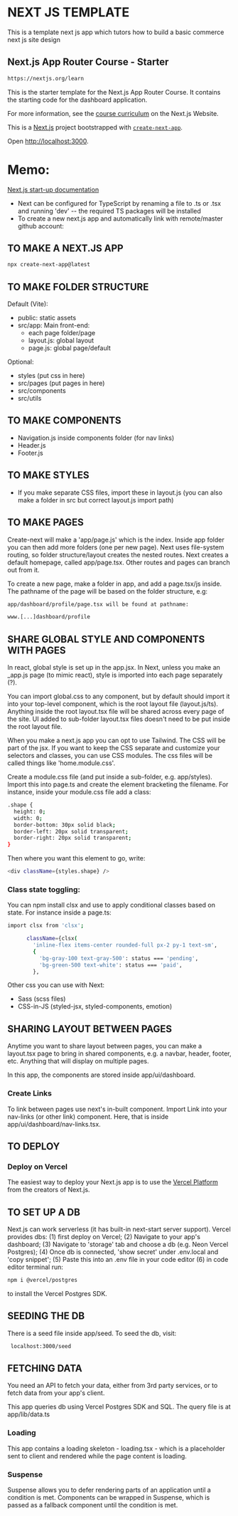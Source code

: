 # NEXT JS TEMPLATE

This is a template next js app which tutors how to build a basic commerce next js site design

## Next.js App Router Course - Starter

```bash
https://nextjs.org/learn
```

This is the starter template for the Next.js App Router Course. It contains the starting code for the dashboard application.

For more information, see the [course curriculum](https://nextjs.org/learn) on the Next.js Website.

This is a [Next.js](https://nextjs.org) project bootstrapped with [`create-next-app`](https://github.com/vercel/next.js/tree/canary/packages/create-next-app).

Open [http://localhost:3000](http://localhost:3000).

# Memo:

[Next.js start-up documentation](https://nextjs.org/docs/app/getting-started/installation) 

+ Next can be configured for TypeScript by renaming a file to .ts or .tsx and running 'dev' -- the required TS packages will be installed
+ To create a new next.js app and automatically link with remote/master github account:
 
## TO MAKE A NEXT.JS APP

```bash
npx create-next-app@latest
```

## TO MAKE FOLDER STRUCTURE

Default (Vite):
+ public: static assets
+ src/app: Main front-end:
  + each page folder/page
  + layout.js: global layout
  + page.js: global page/default

Optional:
+ styles (put css in here)
+ src/pages (put pages in here)
+ src/components
+ src/utils

## TO MAKE COMPONENTS

+ Navigation.js inside components folder (for nav links)
+ Header.js
+ Footer.js

## TO MAKE STYLES
+ If you make separate CSS files, import these in layout.js (you can also make a folder in src but correct layout.js import path)

## TO MAKE PAGES
Create-next will make a 'app/page.js' which is the index. Inside app folder you can then add more folders (one per new page). Next uses file-system routing, so folder structure/layout creates the nested routes. Next creates a default homepage, called app/page.tsx. Other routes and pages can branch out from it.

To create a new page, make a folder in app, and add a page.tsx/js inside. The pathname of the page will be based on the folder structure, e.g:

```bash 
app/dashboard/profile/page.tsx will be found at pathname:

www.[...]dashboard/profile
```

## SHARE GLOBAL STYLE AND COMPONENTS WITH PAGES
In react, global style is set up in the app.jsx. In Next, unless you make an _app.js page (to mimic react), style is imported into each page separately (?).

You can import global.css to any component, but by default should import it into your top-level component, which is the root layout file (layout.js/ts). Anything inside the root layout.tsx file will be shared across every page of the site. UI added to sub-folder layout.tsx files doesn't need to be put inside the root layout file.

When you make a next.js app you can opt to use Tailwind. The CSS will be part of the jsx. If you want to keep the CSS separate and customize your selectors and classes, you can use CSS modules. The css files will be called things like 'home.module.css'.

Create a module.css file (and put inside a sub-folder, e.g. app/styles). Import this into page.ts and create the element bracketing the filename. For instance, inside your module.css file add a class:

```bash
.shape {
  height: 0;
  width: 0;
  border-bottom: 30px solid black;
  border-left: 20px solid transparent;
  border-right: 20px solid transparent;
}
```

Then where you want this element to go, write:

```bash 
<div className={styles.shape} />
```

### Class state toggling:

You can npm install clsx and use to apply conditional classes based on state. For instance inside a page.ts:

```bash
import clsx from 'clsx';

      className={clsx(
        'inline-flex items-center rounded-full px-2 py-1 text-sm',
        {
          'bg-gray-100 text-gray-500': status === 'pending',
          'bg-green-500 text-white': status === 'paid',
        },
```

Other css you can use with Next:
+ Sass (scss files)
+ CSS-in-JS (styled-jsx, styled-components, emotion)

## SHARING LAYOUT BETWEEN PAGES

Anytime you want to share layout between pages, you can make a layout.tsx page to bring in shared components, e.g. a navbar, header, footer, etc. Anything that will display on multiple pages.

In this app, the components are stored inside app/ui/dashboard.

### Create Links
To link between pages use next's in-built <Link /> component. Import Link into your nav-links (or other link) component. Here, that is inside app/ui/dashboard/nav-links.tsx.

## TO DEPLOY

### Deploy on Vercel

The easiest way to deploy your Next.js app is to use the [Vercel Platform](https://vercel.com/new?utm_medium=default-template&filter=next.js&utm_source=create-next-app&utm_campaign=create-next-app-readme) from the creators of Next.js.

## TO SET UP A DB

Next.js can work serverless (it has built-in next-start server support). Vercel provides dbs: 
(1) first deploy on Vercel;
(2) Navigate to your app's dashboard;
(3) Navigate to 'storage' tab and choose a db (e.g. Neon Vercel Postgres);
(4) Once db is connected, 'show secret' under .env.local and 'copy snippet';
(5) Paste this into an .env file in your code editor
(6) in code editor terminal run:

```bash
npm i @vercel/postgres
```

to install the Vercel Postgres SDK.

## SEEDING THE DB

There is a seed file inside app/seed. To seed the db, visit:

```bash
 localhost:3000/seed
 ```

## FETCHING DATA

You need an API to fetch your data, either from 3rd party services, or to fetch data from your app's client.

This app queries db using Vercel Postgres SDK and SQL. The query file is at app/lib/data.ts

### Loading

This app contains a loading skeleton - loading.tsx - which is a placeholder sent to client and rendered while the page content is loading.

### Suspense

Suspense allows you to defer rendering parts of an application until a condition is met. Components can be wrapped in Suspense, which is passed as a fallback component until the condition is met.
